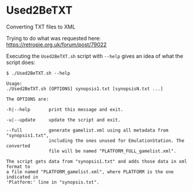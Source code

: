 # Used2BeTXT
Converting TXT files to XML

Trying to do what was requested here: https://retropie.org.uk/forum/post/79022

Executing the `Used2BeTXT.sh` script with `--help` gives an idea of what the script does:

```
$ ./Used2BeTXT.sh --help

Usage:
./Used2BeTXT.sh [OPTIONS] synopsis1.txt [synopsisN.txt ...]

The OPTIONS are:

-h|--help       print this message and exit.

-u|--update     update the script and exit.

--full          generate gamelist.xml using all metadata from "synopsis1.txt",
                including the ones unused for EmulationStation. The converted
                file will be named "PLATFORM_FULL_gamelist.xml".

The script gets data from "synopsis1.txt" and adds those data in xml format to
a file named "PLATFORM_gamelist.xml", where PLATFORM is the one indicated in
'Platform:' line in "synopsis.txt".
```
